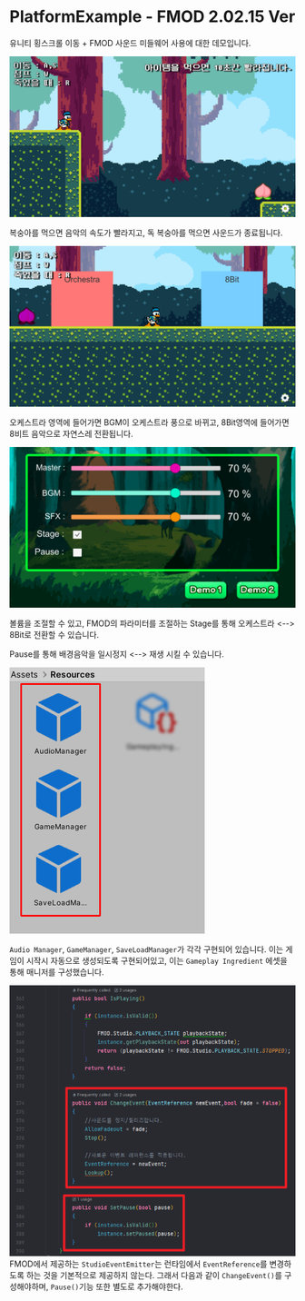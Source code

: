 # PlatformExample - FMOD 2.02.15 Ver
유니티 횡스크롤 이동 + FMOD 사운드 미들웨어 사용에 대한 데모입니다.

![ex1](Document/Preview1.PNG)

복숭아를 먹으면 음악의 속도가 빨라지고, 독 복숭아를 먹으면 사운드가 종료됩니다.

![ex2](Document/Preview2.PNG)

오케스트라 영역에 들어가면 BGM이 오케스트라 풍으로 바뀌고, 8Bit영역에 들어가면 8비트 음악으로 자연스레 전환됩니다.

![ex3](Document/preview3.PNG)

볼륨을 조절할 수 있고, FMOD의 파라미터를 조절하는 Stage를 통해 오케스트라 <--> 8Bit로 전환할 수 있습니다.

Pause를 통해 배경음악을 일시정지 <--> 재생 시킬 수 있습니다.

![ex4](Document/preview4.PNG)

`Audio Manager`, `GameManager`, `SaveLoadManager`가 각각 구현되어 있습니다.
이는 게임이 시작시 자동으로 생성되도록 구현되어있고, 이는 `Gameplay Ingredient` 에셋을 통해 매니저를 구성했습니다.


![ex5](Document/preview5.png)  
FMOD에서 제공하는 `StudioEventEmitter`는 런타임에서 `EventReference`를 변경하도록 하는 것을 기본적으로 제공하지 않는다.
그래서 다음과 같이 `ChangeEvent()`를 구성해야하며, `Pause()`기능 또한 별도로 추가해야한다.
